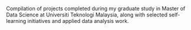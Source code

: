 Compilation of projects completed during my graduate study in Master of Data Science at Universiti Teknologi Malaysia, along with selected self-learning initiatives and applied data analysis work.

